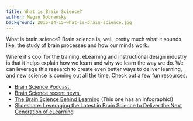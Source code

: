 ```yaml
---
title: What is Brain Science?
author: Megan Dobransky
background: 2015-04-15-what-is-brain-science.jpg
---
```

What is brain science? Brain science is, well, pretty much what it sounds like, the study of brain processes and how our minds work.

Where it's cool for the training, eLearning and instructional design industry is that it helps explain how we learn and why we learn the way we do. We can leverage this research to create even better ways to deliver learning, and new science is coming out all the time. Check out a few fun resources:

* [Brain Science Podcast ](http://bit.ly/1mwwnEc)
* [Brain Science recent news ](http://huff.to/1mwwobi)
* [The Brain Science Behind Learning](http://bit.ly/1mwwvnj) (This one has an infographic!)
* [Slideshare: Leveraging the Latest in Brain Science to Deliver the Next Generation of eLearning](http://slidesha.re/1mwwIGQ)
